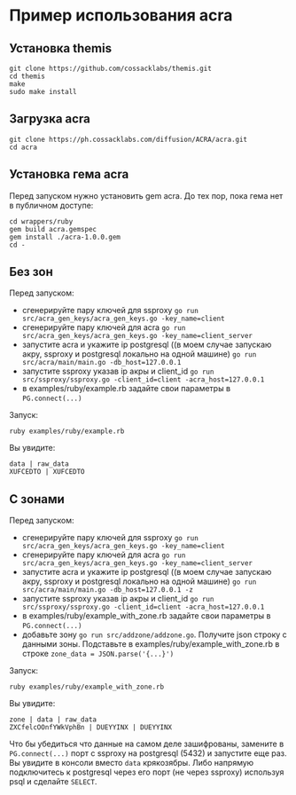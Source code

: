 # Пример использования acra
## Установка themis
```
git clone https://github.com/cossacklabs/themis.git
cd themis
make
sudo make install
```

## Загрузка acra
```
git clone https://ph.cossacklabs.com/diffusion/ACRA/acra.git
cd acra
```

## Установка гема acra
Перед запуском нужно установить gem acra.
До тех пор, пока гема нет в публичном доступе:
```
cd wrappers/ruby
gem build acra.gemspec
gem install ./acra-1.0.0.gem
cd -
```

## Без зон
Перед запуском:
* сгенерируйте пару ключей для ssproxy `go run src/acra_gen_keys/acra_gen_keys.go -key_name=client`
* сгенерируйте пару ключей для acra `go run src/acra_gen_keys/acra_gen_keys.go -key_name=client_server`
* запустите acra и укажите ip postgresql ((в моем случае запускаю акру, ssproxy и postgresql локально на одной машине) `go run src/acra/main/main.go -db_host=127.0.0.1`
* запустите ssproxy указав ip акры и client_id `go run src/ssproxy/ssproxy.go -client_id=client -acra_host=127.0.0.1`
* в examples/ruby/example.rb задайте свои параметры в `PG.connect(...)`

Запуск:

`ruby examples/ruby/example.rb`

Вы увидите:
```
data | raw_data
XUFCEDTO | XUFCEDTO
```

## С зонами

Перед запуском:
* сгенерируйте пару ключей для ssproxy `go run src/acra_gen_keys/acra_gen_keys.go -key_name=client`
* сгенерируйте пару ключей для acra `go run src/acra_gen_keys/acra_gen_keys.go -key_name=client_server`
* запустите acra и укажите ip postgresql ((в моем случае запускаю акру, ssproxy и postgresql локально на одной машине) `go run src/acra/main/main.go -db_host=127.0.0.1 -z`
* запустите ssproxy указав ip акры и client_id `go run src/ssproxy/ssproxy.go -client_id=client -acra_host=127.0.0.1`
* в examples/ruby/example_with_zone.rb задайте свои параметры в `PG.connect(...)`
* добавьте зону `go run src/addzone/addzone.go`. Получите json строку с 
данными зоны. Подставьте в examples/ruby/example_with_zone.rb в строке `zone_data = JSON.parse('{...}')` 

Запуск:

`ruby examples/ruby/example_with_zone.rb`

Вы увидите:
```
zone | data | raw_data
ZXCfelcOOnfYWkVphBn | DUEYYINX | DUEYYINX
```


Что бы убедиться что данные на самом деле зашифрованы, замените в 
`PG.connect(...)` порт с ssproxy на postgresql (5432) и запустите еще раз. 
Вы увидите в консоли вместо `data` крякозябры.
Либо напрямую подключитесь к postgresql через его порт (не через ssproxy) используя
psql и сделайте `SELECT`.